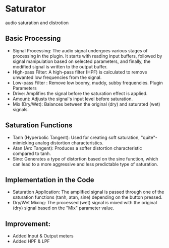 # Saturator
audio saturation and distrotion

## Basic Processing
* Signal Processing: The audio signal undergoes various stages of processing in the plugin. It starts with reading input buffers, followed by signal manipulation based on selected parameters, and finally, the modified signal is written to the output buffer.
* High-pass Filter: A high-pass filter (HPF) is calculated to remove unwanted low frequencies from the signal.
* Low-pass Filter : Remove low boomy, muddy, subby frequencies.
Plugin Parameters
* Drive: Amplifies the signal before the saturation effect is applied.
* Amount: Adjusts the signal's input level before saturation.
* Mix (Dry/Wet): Balances between the original (dry) and saturated (wet) signals.

## Saturation Functions
* Tanh (Hyperbolic Tangent): Used for creating soft saturation, "quite"-mimicking analog distortion characteristics.
* Atan (Arc Tangent): Produces a softer distortion characteristic compared to tanh.
* Sine: Generates a type of distortion based on the sine function, which can lead to a more aggressive and less predictable type of saturation.

## Implementation in the Code
* Saturation Application: The amplified signal is passed through one of the saturation functions (tanh, atan, sine) depending on the button pressed.
* Dry/Wet Mixing: The processed (wet) signal is mixed with the original (dry) signal based on the "Mix" parameter value.

## Improvement:
* Added Input & Output meters
* Added HPF & LPF

